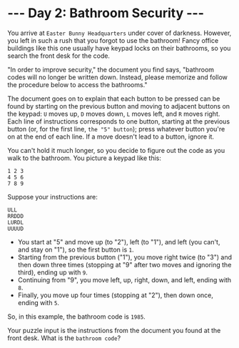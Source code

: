 # --- Day 2: Bathroom Security ---
You arrive at ```Easter Bunny Headquarters``` under cover of darkness. However, you left in such a rush that you forgot to use the bathroom! Fancy office buildings like this one usually have keypad locks on their bathrooms, so you search the front desk for the code.

"In order to improve security," the document you find says, "bathroom codes will no longer be written down. Instead, please memorize and follow the procedure below to access the bathrooms."

The document goes on to explain that each button to be pressed can be found by starting on the previous button and moving to adjacent buttons on the keypad: ```U``` moves up, ```D``` moves down, ```L``` moves left, and ```R``` moves right. Each line of instructions corresponds to one button, starting at the previous button (or, for the first line, ```the "5" button```); press whatever button you're on at the end of each line. If a move doesn't lead to a button, ignore it.

You can't hold it much longer, so you decide to figure out the code as you walk to the bathroom. You picture a keypad like this:
```
1 2 3
4 5 6
7 8 9
```
Suppose your instructions are:
```
ULL
RRDDD
LURDL
UUUUD
```
* You start at "5" and move up (to "2"), left (to "1"), and left (you can't, and stay on "1"), so the first button is ```1```.
* Starting from the previous button ("1"), you move right twice (to "3") and then down three times (stopping at "9" after two moves and ignoring the third), ending up with ```9```.
* Continuing from "9", you move left, up, right, down, and left, ending with ```8```.
* Finally, you move up four times (stopping at "2"), then down once, ending with ```5```.

So, in this example, the bathroom code is ```1985```.

Your puzzle input is the instructions from the document you found at the front desk. What is the ```bathroom code```?